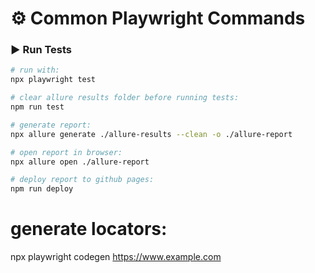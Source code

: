 # ⚙️ Common Playwright Commands

### ▶️ Run Tests

```bash
# run with: 
npx playwright test

# clear allure results folder before running tests: 
npm run test

# generate report: 
npx allure generate ./allure-results --clean -o ./allure-report

# open report in browser:
npx allure open ./allure-report

# deploy report to github pages:
npm run deploy
```

# generate locators:
npx playwright codegen https://www.example.com
```